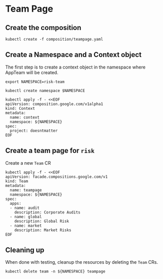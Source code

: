 # Team Page 

## Create the composition

```
kubectl create -f composition/teampage.yaml
```

## Create a Namespace and a Context object

The first step is to create a context object in the namespace where AppTeam will be created.

```
export NAMESPACE=risk-team

kubectl create namespace $NAMESPACE

kubectl apply -f - <<EOF
apiVersion: composition.google.com/v1alpha1
kind: Context
metadata:
  name: context
  namespace: ${NAMESPACE}
spec:
  project: doesntmatter
EOF
```

## Create a team page for `risk`

Create a new `Team` CR

```
kubectl apply -f - <<EOF
apiVersion: facade.compositions.google.com/v1
kind: Team
metadata:
  name: teampage
  namespace: ${NAMESPACE}
spec:
  apps:
  - name: audit
    description: Corporate Audits
  - name: global
    description: Global Risk
  - name: market
    description: Market Risks
EOF
```

## Cleaning up

When done with testing, cleanup the resources by deleting the `Team` CRs.

```
kubectl delete team -n ${NAMESPACE} teampage
```